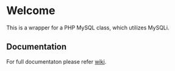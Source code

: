 # Welcome

This is a wrapper for a PHP MySQL class, which utilizes MySQLi.

## Documentation

For full documentaton please refer [wiki](https://github.com/kvasilov48/php-mysqli-class/wiki).
